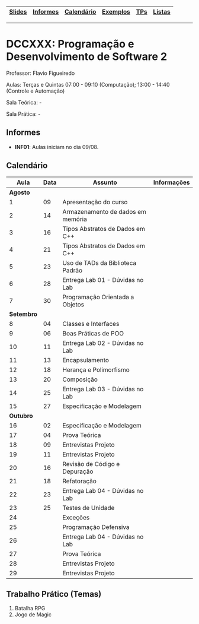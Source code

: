 | [Slides] | [Informes] | [Calendário] | [Exemplos] | [TPs] | [Listas] |
|----------|------------|--------------|------------|-------|----------|
- - -

# DCCXXX: Programação e Desenvolvimento de Software 2

Professor: Flavio Figueiredo

Aulas: Terças e Quintas 07:00 - 09:10 (Computação); 13:00 - 14:40 (Controle e Automação)

Sala Teórica: -

Sala Prática: -

## Informes

* **INF01**: Aulas iniciam no dia 09/08.

## Calendário

| Aula | Data  | **Assunto**                           | Informações  |
|------|----|------------------------------------------|--------------|
| **Agosto**                                                          |
| 1    | 09 | Apresentação do curso                    |              |
| 2    | 14 | Armazenamento de dados em memória        |              |
| 3    | 16 | Tipos Abstratos de Dados em C++          |              |
| 4    | 21 | Tipos Abstratos de Dados em C++          |              |
| 5    | 23 | Uso de TADs da Biblioteca Padrão         |              |
| 6    | 28 | Entrega Lab 01 - Dúvidas no Lab          |              |
| 7    | 30 | Programação Orientada a Objetos          |              |
| **Setembro**                                                        |
| 8    | 04 | Classes e Interfaces                     |              |
| 9    | 06 | Boas Práticas de POO                     |              |
| 10   | 11 | Entrega Lab 02 - Dúvidas no Lab          |              |
| 11   | 13 | Encapsulamento                           |              |
| 12   | 18 | Herança e Polimorfismo                   |              |
| 13   | 20 | Composição                               |              |
| 14   | 25 | Entrega Lab 03 - Dúvidas no Lab          |              |
| 15   | 27 | Especificação e Modelagem                |              |
| **Outubro**                                                         |
| 16   | 02 | Especificação e Modelagem                |              |
| 17   | 04 | Prova Teórica                            |              |
| 18   | 09 | Entrevistas Projeto                      |              |
| 19   | 11 | Entrevistas Projeto                      |              |
| 20   | 16 | Revisão de Código e Depuração            |              |
| 21   | 18 | Refatoração                              |              |
| 22   | 23 | Entrega Lab 04 - Dúvidas no Lab          |              |
| 23   | 25 | Testes de Unidade                        |              |
| 24   |       | Exceções                                 |              |
| 25   |       | Programação Defensiva                    |              |
| 26   |       | Entrega Lab 04 - Dúvidas no Lab          |              |
| 27   |       | Prova Teórica                            |              |
| 28   |       | Entrevistas Projeto                      |              |
| 29   |       | Entrevistas Projeto                      |              |

## Trabalho Prático (Temas)

  1. Batalha RPG
  1. Jogo de Magic

[Slides]: 404
[Calendário]: #calendário
[Informes]: #informes
[TPs]: #tps
[Bibliografia]: #bibliografia
[Listas]: 404
[Exemplos]: 404
